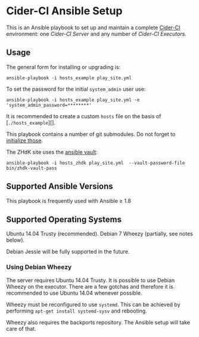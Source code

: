 Cider-CI Ansible Setup
======================

This is an Ansible playbook to set up and maintain a complete
[Cider-CI](https://github.com/cider-ci/cider-ci) environment: one _Cider-CI
Server_ and any number of _Cider-CI Executors_.


Usage
-----

The general form for installing or upgrading is: 

    ansible-playbook -i hosts_example play_site.yml

To set the password for the initial `system_admin` user use: 

    ansible-playbook -i hosts_example play_site.yml -e 'system_admin_password=********'


It is recommended to create a custom `hosts` file on the basis of 
[`./hosts_example`][]. 

This playbook contains a number of git submodules. Do not forget to [initialize
those](http://www.git-scm.com/book/en/v2/Git-Tools-Submodules). 


The ZHdK site uses the [ansible vault](https://docs.ansible.com/playbooks_vault.html):

    ansible-playbook -i hosts_zhdk play_site.yml  --vault-password-file bin/zhdk-vault-pass

  [`./hosts_exaple`]: ./hosts_example

Supported Ansible Versions
--------------------------

This playbook is frequently used with Ansible ≥ 1.8

Supported Operating Systems
---------------------------

Ubuntu 14.04 Trusty (recommended).
Debian 7 Wheezy (partially, see notes below).

Debian Jessie will be fully supported in the future.


### Using Debian Wheezy

The server requires Ubuntu 14.04 Trusty. It is possible to use Debian Wheezy on
the executor. There are a few gotchas and therefore it is recommended to use
Ubuntu 14.04 whenever possible.

Wheezy must be reconfigured to use `systemd`. This can be achieved by performing
`apt-get install systemd-sysv` and rebooting.

Wheezy also requires the backports repository. The Ansible setup will take care
of that.
